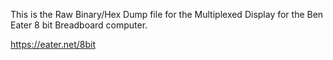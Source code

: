 This is the Raw Binary/Hex Dump file for the Multiplexed Display for the Ben Eater 8 bit Breadboard computer.  

https://eater.net/8bit
